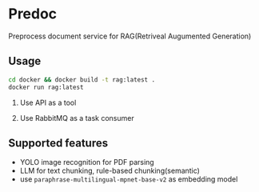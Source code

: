 # Predoc

Preprocess document service for RAG(Retriveal Augumented Generation)

## Usage

```bash
cd docker && docker build -t rag:latest .
docker run rag:latest
```

1. Use API as a tool

2. Use RabbitMQ as a task consumer

## Supported features

- YOLO image recognition for PDF parsing
- LLM for text chunking, rule-based chunking(semantic)
- use `paraphrase-multilingual-mpnet-base-v2` as embedding model
